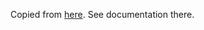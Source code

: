 Copied from [here](https://github.com/tburrows13/FreightForwarding/tree/master/resource-autoplace).
See documentation there.